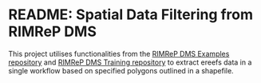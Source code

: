 # README: Spatial Data Filtering from RIMReP DMS

This project utilises functionalities from the [RIMReP DMS Examples repository](https://github.com/aodn/rimrep-examples/tree/main) and [RIMReP DMS Training repository](https://github.com/aodn/rimrep-training/tree/main) to extract ereefs data in a single workflow based on specified polygons outlined in a shapefile.


